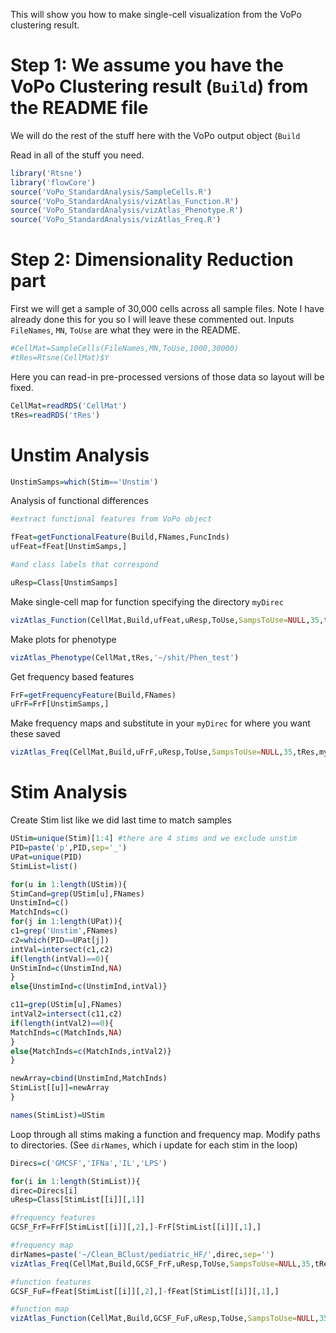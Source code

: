 This will show you how to make single-cell visualization from the VoPo clustering result.

# Step 1: We assume you have the VoPo Clustering result (`Build`) from the README file

We will do the rest of the stuff here with the VoPo output object (`Build`

Read in all of the stuff you need.

```R
library('Rtsne')
library('flowCore')
source('VoPo_StandardAnalysis/SampleCells.R')
source('VoPo_StandardAnalysis/vizAtlas_Function.R')
source('VoPo_StandardAnalysis/vizAtlas_Phenotype.R')
source('VoPo_StandardAnalysis/vizAtlas_Freq.R')
```

# Step 2: Dimensionality Reduction part

First we will get a sample of 30,000 cells across all sample files. Note I have already done this for you so I will leave these commented out. Inputs `FileNames`, `MN`, `ToUse` are what they were in the README. 

```R
#CellMat=SampleCells(FileNames,MN,ToUse,1000,30000)
#tRes=Rtsne(CellMat)$Y
```

Here you can read-in pre-processed versions of those data so layout will be fixed. 

```R
CellMat=readRDS('CellMat')
tRes=readRDS('tRes')
```

# Unstim Analysis

```R
UnstimSamps=which(Stim=='Unstim')
```

Analysis of functional differences

```R
#extract functional features from VoPo object

fFeat=getFunctionalFeature(Build,FNames,FuncInds)
ufFeat=fFeat[UnstimSamps,]

#and class labels that correspond

uResp=Class[UnstimSamps]
```
Make single-cell map for function specifying the directory `myDirec`

```R
vizAtlas_Function(CellMat,Build,ufFeat,uResp,ToUse,SampsToUse=NULL,35,tRes,myDirec,MN[FuncInds],50)
```
Make plots for phenotype

```R
vizAtlas_Phenotype(CellMat,tRes,'~/shit/Phen_test')
```
Get frequency based features

```R
FrF=getFrequencyFeature(Build,FNames)
uFrF=FrF[UnstimSamps,]
```
Make frequency maps and substitute in your `myDirec` for where you want these saved

```R
vizAtlas_Freq(CellMat,Build,uFrF,uResp,ToUse,SampsToUse=NULL,35,tRes,myDirec,MN[FuncInds],50)
```
# Stim Analysis

Create Stim list like we did last time to match samples

```R
UStim=unique(Stim)[1:4] #there are 4 stims and we exclude unstim
PID=paste('p',PID,sep='_')
UPat=unique(PID)
StimList=list()

for(u in 1:length(UStim)){
StimCand=grep(UStim[u],FNames)
UnstimInd=c()
MatchInds=c()
for(j in 1:length(UPat)){
c1=grep('Unstim',FNames)
c2=which(PID==UPat[j])          
intVal=intersect(c1,c2)
if(length(intVal)==0){
UnStimInd=c(UnstimInd,NA)
}
else{UnstimInd=c(UnstimInd,intVal)}

c11=grep(UStim[u],FNames)
intVal2=intersect(c11,c2)
if(length(intVal2)==0){
MatchInds=c(MatchInds,NA)
}
else{MatchInds=c(MatchInds,intVal2)}
}

newArray=cbind(UnstimInd,MatchInds)
StimList[[u]]=newArray
}

names(StimList)=UStim
```
Loop through all stims making a function and frequency map. Modify paths to directories. (See `dirNames`, which i update for each stim in the loop)

```R
Direcs=c('GMCSF','IFNa','IL','LPS')

for(i in 1:length(StimList)){
direc=Direcs[i]
uResp=Class[StimList[[i]][,1]]

#frequency features
GCSF_FrF=FrF[StimList[[i]][,2],]-FrF[StimList[[i]][,1],]

#frequency map
dirNames=paste('~/Clean_BClust/pediatric_HF/',direc,sep='')
vizAtlas_Freq(CellMat,Build,GCSF_FrF,uResp,ToUse,SampsToUse=NULL,35,tRes,dirNames,MN[FuncInds],50)

#function features
GCSF_FuF=fFeat[StimList[[i]][,2],]-fFeat[StimList[[i]][,1],]

#function map
vizAtlas_Function(CellMat,Build,GCSF_FuF,uResp,ToUse,SampsToUse=NULL,35,tRes,dirNames,MN[FuncInds],50)

```


